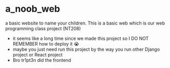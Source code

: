 # a_noob_web
a basic website to name your children. This is a basic web which is our web programming class project (NT208)

- it seems like a long time since we made this project so I DO NOT REMEMBER how to deploy it 😭
- maybe you just need run this project by the way you run other Django project or React project
- Bro tr1pt3n did the frontend
